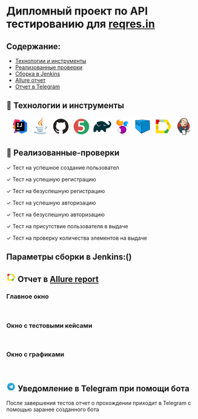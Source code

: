 # Дипломный проект по API тестированию для [reqres.in](https://reqres.in/)

## Содержание:

* [Технологии и инструменты](#rocket-технологии-и-инструменты)
* [Реализованные проверки](#scroll-реализованные-проверки)
* [Сборка в Jenkins](#-jenkins-job)
* [Allure отчет](#earth_africa-Allure-отчет)
* [Отчет в Telegram](#-уведомление-в-telegram-при-помощи-бота)

## :rocket: Технологии и инструменты

<p align="center">
<a href="https://www.jetbrains.com/idea/"><img src="images/Intelij_IDEA.svg" width="50" height="50"  alt="IDEA"/></a>
<a href="https://www.java.com/"><img src="images/Java.svg" width="50" height="50"  alt="Java"/></a>
<a href="https://github.com/"><img src="images/Github.svg" width="50" height="50"  alt="Github"/></a>
<a href="https://junit.org/junit5/"><img src="images/JUnit5.svg" width="50" height="50"  alt="JUnit 5"/></a>
<a href="https://gradle.org/"><img src="images/Gradle.svg" width="50" height="50"  alt="Gradle"/></a>
<a href="https://selenide.org/"><img src="images/Selenide.svg" width="50" height="50"  alt="Selenide"/></a>
<a href="https://aerokube.com/selenoid/"><img src="images/Selenoid.svg" width="50" height="50"  alt="Selenoid"/></a>
<a href="https://github.com/allure-framework/allure2"><img src="images/Allure_Report.svg" width="50" height="50"  alt="Allure"/></a>
<a href="https://www.jenkins.io/"><img src="images/Jenkins.svg" width="50" height="50"  alt="Jenkins"/></a>
</p>

## :scroll: Реализованные-проверки

✓ Тест на успешное создание пользовател

✓ Тест на успешную регистрацию

✓ Тест на безуспешную регистрацию

✓ Тест на успешную авторизацию

✓ Тест на безуспешную авторизацию

✓ Тест на присутствие пользователя в выдаче

✓ Тест на проверку количества элементов на выдаче

## Параметры сборки в Jenkins:()



## <img src="images/Allure_Report.svg" width="25" height="25"  alt="Allure"/></a> Отчет в <a target="_blank" href="https://jenkins.autotests.cloud/job/X5Group-e2e-tests/16/allure/">Allure report</a>

### Главное окно

![]()

### Окно с тестовыми кейсами

![]()

### Окно с графиками

![]()

## <img src="images/Telegram.svg" width="25" height="25"  alt="Allure"/></a> Уведомление в Telegram при помощи бота

После завершения тестов отчет о прохождении приходит в Telegram с помощью заранее созданного бота

![]()